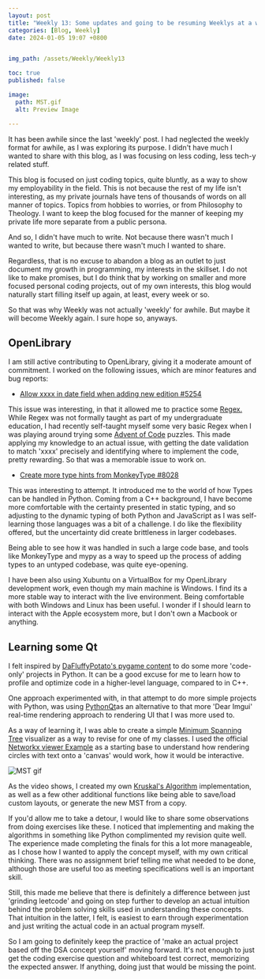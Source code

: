 ```yaml
---
layout: post
title: "Weekly 13: Some updates and going to be resuming Weeklys at a weekly pace."
categories: [Blog, Weekly]
date: 2024-01-05 19:07 +0800


img_path: /assets/Weekly/Weekly13

toc: true
published: false

image:
  path: MST.gif
  alt: Preview Image

---
```



It has been awhile since the last 'weekly' post. I had neglected the weekly format for awhile, as I was exploring its purpose. I didn't have much I wanted to share with this blog, as I was focusing on less coding, less tech-y related stuff. 

This blog is focused on just coding topics, quite bluntly, as a way to show my employability in the field. This is not because the rest of my life isn't interesting, as my private journals have tens of thousands of words on all manner of topics. Topics from hobbies to worries, or from Philosophy to Theology. I want to keep the blog focused for the manner of keeping my private life more separate from a public persona. 

And so, I didn't have much to write. Not because there wasn't much I wanted to write, but because there wasn't much I wanted to share.

Regardless, that is no excuse to abandon a blog as an outlet to just document my growth in programming, my interests in the skillset. I do not like to make promises, but I do think that by working on smaller and more focused personal coding projects, out of my own interests, this blog would naturally start filling itself up again, at least, every week or so.

So that was why Weekly was not actually 'weekly' for awhile. But maybe it will become Weekly again. I sure hope so, anyways.
## OpenLibrary

I am still active contributing to OpenLibrary, giving it a moderate amount of commitment. I worked on the following issues, which are minor features and bug reports:

- [Allow xxxx in date field when adding new edition #5254](https://github.com/internetarchive/openlibrary/issues/5254)

This issue was interesting, in that it allowed me to practice some [Regex.](https://en.wikipedia.org/wiki/Regular_expression) While Regex was not formally taught as part of my undergraduate education, I had recently self-taught myself some very basic Regex when I was playing around trying some [Advent of Code](https://adventofcode.com/) puzzles. This made applying my knowledge to an actual issue, with getting the date validation to match 'xxxx' precisely and identifying where to implement the code, pretty rewarding. So that was a memorable issue to work on. 

- [ Create more type hints from MonkeyType #8028 ](https://github.com/internetarchive/openlibrary/issues/8028)

This was interesting to attempt. It introduced me to the world of how Types can be handled in Python. Coming from a C++ background, I have become more comfortable with the certainty presented in static typing, and so adjusting to the dynamic typing of both Python and JavaScript as I was self-learning those languages was a bit of a challenge. I do like the flexibility offered, but the uncertainty did create brittleness in larger codebases. 

Being able to see how it was handled in such a large code base, and tools like MonkeyType and mypy as a way to speed up the process of adding types to an untyped codebase, was quite eye-opening.

I have been also using Xubuntu on a VirtualBox for my OpenLibrary development work, even though my main machine is Windows. I find its a more stable way to interact with the live environment. Being comfortable with both Windows and Linux has been useful. I wonder if I should learn to interact with the Apple ecosystem more, but I don't own a Macbook or anything.

## Learning some Qt

I felt inspired by [DaFluffyPotato's pygame content](https://www.youtube.com/watch?v=UNdTLfDNsI4) to do some more 'code-only' projects in Python. It can be a good excuse for me to learn how to profile and optimize code in a higher-level language, compared to in C++.

One approach experimented with, in that attempt to do more simple projects with Python, was using [PythonQt](https://www.qt.io/qt-for-python)as an alternative to that more 'Dear Imgui' real-time rendering approach to rendering UI that I was more used to. 

As a way of learning it, I was able to create a simple [Minimum Spanning Tree](https://en.wikipedia.org/wiki/Minimum_spanning_tree) visualizer as a way to revise for one of my classes. I used the official [Networkx viewer Example](https://doc.qt.io/qtforpython-6/examples/example_external_networkx.html) as a starting base to understand how rendering circles with text onto a 'canvas' would work, how it would be interactive. 

![MST gif](MST.gif)

As the video shows,  I created my own [Kruskal's Algorithm](https://en.wikipedia.org/wiki/Kruskal%27s_algorithm) implementation, as well as a few other additional functions like being able to save/load custom layouts, or generate the new MST from a copy.

If you'd allow me to take a detour, I would like to share some observations from doing exercises like these. I noticed that implementing and making the algorithms in something like Python complimented my revision quite well. The experience made completing the finals for this a lot more manageable, as I chose how I wanted to apply the concept myself, with my own critical thinking. There was no assignment brief telling me what needed to be done, although those are useful too as meeting specifications well is an important skill.

Still, this made me believe that there is definitely a difference between just 'grinding leetcode' and going on step further to develop an actual intuition behind the problem solving skills used in understanding these concepts. That intuition in the latter, I felt, is easiest to earn through experimentation and just writing the actual code in an actual program myself. 

So I am going to definitely keep the practice of 'make an actual project based off the DSA concept yourself' moving forward. It's not enough to just get the coding exercise question and whiteboard test correct, memorizing the expected answer. If anything, doing just that would be missing the point.

